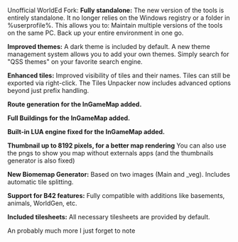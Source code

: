 Unofficial WorldEd Fork:
**Fully standalone:**
The new version of the tools is entirely standalone. It no longer relies on the Windows registry or a folder in %userprofile%. This allows you to:
    Maintain multiple versions of the tools on the same PC.
    Back up your entire environment in one go.

**Improved themes:**
    A dark theme is included by default.
    A new theme management system allows you to add your own themes. Simply search for "QSS themes" on your favorite search engine.

**Enhanced tiles:**
    Improved visibility of tiles and their names.
    Tiles can still be exported via right-click.
    The Tiles Unpacker now includes advanced options beyond just prefix handling.

**Route generation for the InGameMap added.**

**Full Buildings for the InGameMap added.**

**Built-in LUA engine fixed for the InGameMap added.**

**Thumbnail up to 8192 pixels, for a better map rendering**
You can also use the pngs to show you map without externals apps
(and the thumbnails generator is also fixed)

**New Biomemap Generator:**
    Based on two images (Main and _veg).
    Includes automatic tile splitting.

**Support for B42 features:**
    Fully compatible with additions like basements, animals, WorldGen, etc.

**Included tilesheets:**
    All necessary tilesheets are provided by default.

An probably much more I just forget to note
